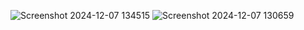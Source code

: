 ![Screenshot 2024-12-07 134515](https://github.com/user-attachments/assets/0dd43578-4530-406b-95d8-10e34a4ae04f)
![Screenshot 2024-12-07 130659](https://github.com/user-attachments/assets/164eef0d-4ba8-443c-ba11-b368723a2fb6)
